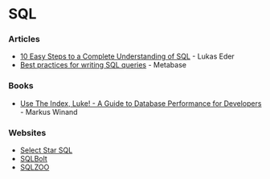 # SQL

### Articles

* [10 Easy Steps to a Complete Understanding of SQL](https://blog.jooq.org/2016/03/17/10-easy-steps-to-a-complete-understanding-of-sql/) - Lukas Eder
* [Best practices for writing SQL queries](https://www.metabase.com/learn/building-analytics/sql-templates/sql-best-practices) - Metabase

### Books

* [Use The Index, Luke! - A Guide to Database Performance for Developers](https://use-the-index-luke.com) - Markus Winand

### Websites

* [Select Star SQL](https://selectstarsql.com)
* [SQLBolt](https://sqlbolt.com)
* [SQLZOO](https://sqlzoo.net/wiki/SQL\_Tutorial)
